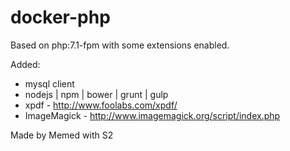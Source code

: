 docker-php
===========

Based on php:7.1-fpm with some extensions enabled.

Added:

- mysql client
- nodejs | npm | bower | grunt | gulp
- xpdf - http://www.foolabs.com/xpdf/
- ImageMagick - http://www.imagemagick.org/script/index.php


Made by Memed with S2

